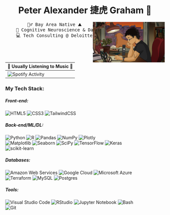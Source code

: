 <div align = "center">
<h1> Peter Alexander 捷虎 Graham 🌄 </h1>
    
<img src = "images/lofi-avatar.png"
    width = 45%
    align = right
    >

<pre>
    🏄‍♂️ Bay Area Native ⛰️
    🧠 Cognitive Neuroscience & Data Science @ Brown 🏫 
    💻 Tech Consulting @ Deloitte 💼
</pre>

| 🎵 Usually Listening to Music 🎵 |
| ------------------------------- |
| <img src = "https://spotify-github-profile.kittinanx.com/api/view?uid=peteralexandergraham3000&cover_image=true&theme=novatorem&show_offline=true&background_color=121212&interchange=true&bar_color=53b14f&bar_color_cover=false" alt = "Spotify Activity" width = 77% align = "center"> |

</div>

<h3> My Tech Stack: </h3>

<h5> Front-end: </h5>

![HTML5](https://img.shields.io/badge/html5-%23E34F26.svg?style=for-the-badge&logo=html5&logoColor=white)
![CSS3](https://img.shields.io/badge/css3-%231572B6.svg?style=for-the-badge&logo=css3&logoColor=white)
![TailwindCSS](https://img.shields.io/badge/tailwind%20css-%2338B2AC.svg?style=for-the-badge&logo=tailwind-css&logoColor=white)

<h5> Back-end/ML/DL: </h5>

![Python](https://img.shields.io/badge/python-3670A0?style=for-the-badge&logo=python&logoColor=ffdd54)
![R](https://img.shields.io/badge/r-%23276DC3.svg?style=for-the-badge&logo=r&logoColor=white)
![Pandas](https://img.shields.io/badge/pandas-%23150458.svg?style=for-the-badge&logo=pandas&logoColor=white)
![NumPy](https://img.shields.io/badge/numpy-%23013243.svg?style=for-the-badge&logo=numpy&logoColor=white)
![Plotly](https://img.shields.io/badge/plotly-%233F4F75.svg?style=for-the-badge&logo=plotly&logoColor=white)
<br>
![Matplotlib](https://img.shields.io/badge/matplotlib-%23ffffff.svg?style=for-the-badge&logo=matplotlib&logoColor=black)
![Seaborn](https://img.shields.io/badge/seaborn-%3354a97.svg?style=for-the-badge&logo=Seaborn&logoColor=white)
![SciPy](https://img.shields.io/badge/scipy-%230C55A5.svg?style=for-the-badge&logo=scipy&logoColor=%white)
![TensorFlow](https://img.shields.io/badge/tensorflow-%23FF6F00.svg?style=for-the-badge&logo=TensorFlow&logoColor=white)
![Keras](https://img.shields.io/badge/keras-%23D00000.svg?style=for-the-badge&logo=Keras&logoColor=white)
<br>
![scikit-learn](https://img.shields.io/badge/scikit--learn-%23F7931E.svg?style=for-the-badge&logo=scikit-learn&logoColor=white)

<h5> Databases: </h5>
    
![Amazon Web Services](https://img.shields.io/badge/amazon%20web%20services-%23FF9900.svg?style=for-the-badge&logo=amazonwebservices&logoColor=white)
![Google Cloud](https://img.shields.io/badge/google%20cloud-%234285F4.svg?style=for-the-badge&logo=google-cloud&logoColor=white)
![Microsoft Azure](https://img.shields.io/badge/microsoft%20azure-%230072C6.svg?style=for-the-badge&logo=microsoftazure&logoColor=white)
<br>
![Terraform](https://img.shields.io/badge/terraform-%235835CC.svg?style=for-the-badge&logo=terraform&logoColor=white)
![MySQL](https://img.shields.io/badge/mysql-4479A1.svg?style=for-the-badge&logo=mysql&logoColor=white)
![Postgres](https://img.shields.io/badge/postgres-%23316192.svg?style=for-the-badge&logo=postgresql&logoColor=white)

<h5> Tools: </h5>

![Visual Studio Code](https://img.shields.io/badge/visual%20studio%20code-0078d7.svg?style=for-the-badge&logo=visual-studio-code&logoColor=white)
![RStudio](https://img.shields.io/badge/rstudio-4285F4?style=for-the-badge&logo=rstudioide&logoColor=white)
![Jupyter Notebook](https://img.shields.io/badge/jupyter-%23FA0F00.svg?style=for-the-badge&logo=jupyter&logoColor=white)
![Bash](https://img.shields.io/badge/Bash-1f425f.svg?style=for-the-badge&logo=gnubash&logoColor=white)
<br>
![Git](https://img.shields.io/badge/git-%23F05033.svg?style=for-the-badge&logo=git&logoColor=white)
